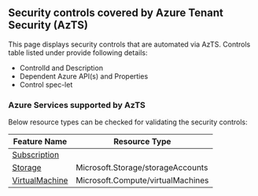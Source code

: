## Security controls covered by Azure Tenant Security (AzTS)

This page displays security controls that are automated via AzTS. Controls table listed under provide following details:
- ControlId and Description
- Dependent Azure API(s) and Properties
- Control spec-let

### Azure Services supported by AzTS

Below resource types can be checked for validating the security controls:

|Feature Name|Resource Type|
|---|---|
|[Subscription](/Feature/SubscriptionCore.md)|
|[Storage](/Feature/Storage.md)|Microsoft.Storage/storageAccounts|
|[VirtualMachine](/Feature/VirtualMachine.md)|Microsoft.Compute/virtualMachines|


